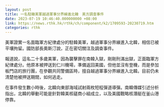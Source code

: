 ```yaml
---
layout: post
title: 一名駐韓美軍越過軍事分界線進北韓　美方調查事件
date: 2023-07-19 10:46:40.000000000 +08:00
link: https://news.rthk.hk/rthk/ch/component/k2/1709593-20230719.htm
categories: rthk
---
```


美軍證實一名面臨軍方紀律處分的駐韓美軍，越過軍事分界線進入北韓，相信已被平壤拘留。國防部長奧斯汀說，正在密切關注及調查事件。

報道說，這名二十多歲美軍，因為襲擊罪在南韓入獄，剛剛刑滿出獄，正面臨軍方紀律處分。他原本被押送到仁川機場，準備返回美國，但他並沒有登機，而是參加板門店的旅行團，在參觀共同警備區時，擅自越過軍事分界線進入北韓。目前仍未清楚他被押送期間，如何逃走。

在事件發生數小時後，北韓向東部海域試射兩枚短程彈道導彈。南韓傳媒引述分析指出，北韓的舉動可能是針對韓美核磋商小組成立，以及美國戰略核潛艇在釜山港停靠。
